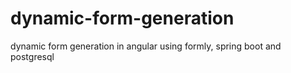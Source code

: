 # dynamic-form-generation
dynamic form generation in angular using formly, spring boot and postgresql
